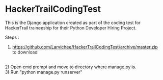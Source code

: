 # HackerTrailCodingTest

This is the Django application created as part of the coding test for HackerTrail traineeship for their Python Developer Hiring Project.

Steps :
<br>
1) https://github.com/Larvichee/HackerTrailCodingTest/archive/master.zip to download
<br>
2) Open cmd prompt and move to directory where manage.py is.
<br>
3) Run "python manage.py runserver"
